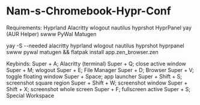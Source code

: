# Nam-s-Chromebook-Hypr-Conf

Requirements:
  Hyprland
  Alacritty
  wlogout
  nautilus
  hyprshot
  HyprPanel
  yay (AUR Helper)
  swww
  PyWal
  Matugen

yay -S --needed alacritty hyprland wlogout nautilus hyprshot hyprpanel swww pywal matugen && flatpak install app.zen_browser.zen

Keybinds:
Super + A; Alacritty (terminal)
Super + Q; close active window
Super + M; wlogout
Super + E; File Manager
Super + D; Browser
Super + V; toggle floating window
Super + Space; app launcher
Super + Shift + S; screenshot square region
Super + Shift + W; screenshot window
Super + Shift + X; screenshot whole screen
Super + F; fullscreen active
Super + S; Special Workspace
